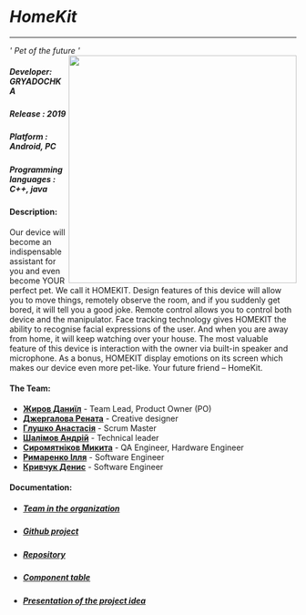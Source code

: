 # *HomeKit*
****
*' Pet of the future '*
<img align="right" src="https://i.imgur.com/6nyD8H7.png" width="400" height="400" />
##### Developer: ***GRYADOCHKA***
##### Release : *2019*
##### Platform : *Android, PC*
##### Programming languages : *C++, java*

#### Description:

Our device will become an indispensable assistant for you and even become YOUR perfect pet. We call it HOMEKIT.
Design features of this device will allow you to move things, remotely observe the room, and if you suddenly get bored, it will tell you a good joke. Remote control allows you to control both device and the manipulator. Face tracking technology gives HOMEKIT the ability to recognise facial expressions of the user. And when you are away from home, it will keep watching over your house. The most valuable feature of this device is interaction with the owner via built-in speaker and microphone. As a bonus, HOMEKIT display emotions on its screen which makes our device even more pet-like.
Your future friend – HomeKit.

#### The Team:  
- [**Жиров Даниїл**](https://github.com/daniilzhyrov) - Team Lead, Product Owner (PO)
- [**Джергалова Рената**](https://github.com/le-kalmique) - Creative designer
- [**Глушко Анастасія**](https://github.com/nastyaglushko) - Scrum Master 
- [**Шалімов Андрій**](https://github.com/mycodeiscat) - Technical leader
- [**Сиромятніков Микита**](https://github.com/Nik1tasm) - QA Engineer, Hardware Engineer
- [**Римаренко Ілля**](https://github.com/ProbablyNextTime) - Software Engineer
- [**Кривчук Денис**](https://github.com/dionissqq) - Software Engineer
#### Documentation:
- ##### [**Team in the organization**](https://github.com/orgs/progbase/teams/gryadochka)
- ##### [**Github project**](https://github.com/orgs/progbase/projects/6)
- ##### [**Repository**](https://github.com/progbase/HomeKit)
- ##### [**Сomponent table**](https://docs.google.com/spreadsheets/d/1DZDRZkOOVyxAc-M4gztyLiYBIonay2FJwdMOpIrwLXU/edit#gid=0)
- ##### [**Presentation of the project idea**](https://docs.google.com/presentation/d/1sRCOvDxCtTtzu4tZIpsS6Pp-erHIy61-DXYOvgvIS_o/edit)
